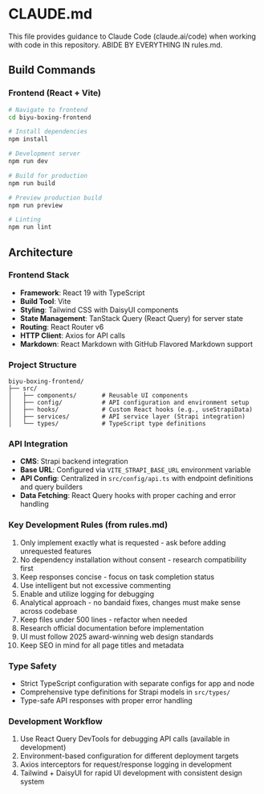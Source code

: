 # CLAUDE.md

This file provides guidance to Claude Code (claude.ai/code) when working with code in this repository. ABIDE BY EVERYTHING IN rules.md.

## Build Commands

### Frontend (React + Vite)
```bash
# Navigate to frontend
cd biyu-boxing-frontend

# Install dependencies  
npm install

# Development server
npm run dev

# Build for production
npm run build

# Preview production build
npm run preview

# Linting
npm run lint
```

## Architecture

### Frontend Stack
- **Framework**: React 19 with TypeScript
- **Build Tool**: Vite
- **Styling**: Tailwind CSS with DaisyUI components
- **State Management**: TanStack Query (React Query) for server state
- **Routing**: React Router v6
- **HTTP Client**: Axios for API calls
- **Markdown**: React Markdown with GitHub Flavored Markdown support

### Project Structure
```
biyu-boxing-frontend/
├── src/
│   ├── components/       # Reusable UI components
│   ├── config/           # API configuration and environment setup
│   ├── hooks/            # Custom React hooks (e.g., useStrapiData)
│   ├── services/         # API service layer (Strapi integration)
│   └── types/            # TypeScript type definitions
```

### API Integration
- **CMS**: Strapi backend integration
- **Base URL**: Configured via `VITE_STRAPI_BASE_URL` environment variable
- **API Config**: Centralized in `src/config/api.ts` with endpoint definitions and query builders
- **Data Fetching**: React Query hooks with proper caching and error handling

### Key Development Rules (from rules.md)
1. Only implement exactly what is requested - ask before adding unrequested features
2. No dependency installation without consent - research compatibility first
3. Keep responses concise - focus on task completion status
4. Use intelligent but not excessive commenting
5. Enable and utilize logging for debugging
6. Analytical approach - no bandaid fixes, changes must make sense across codebase
7. Keep files under 500 lines - refactor when needed
8. Research official documentation before implementation
9. UI must follow 2025 award-winning web design standards
10. Keep SEO in mind for all page titles and metadata

### Type Safety
- Strict TypeScript configuration with separate configs for app and node
- Comprehensive type definitions for Strapi models in `src/types/`
- Type-safe API responses with proper error handling

### Development Workflow
1. Use React Query DevTools for debugging API calls (available in development)
2. Environment-based configuration for different deployment targets
3. Axios interceptors for request/response logging in development
4. Tailwind + DaisyUI for rapid UI development with consistent design system
